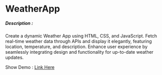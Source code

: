 # WeatherApp
<div><h5>Description :</h5> <p>Create a dynamic Weather App using HTML, CSS, and JavaScript. Fetch real-time weather data through APIs and display it elegantly, featuring location, temperature, and description. Enhance user experience by seamlessly integrating design and functionality for up-to-date weather updates.</p> </div>  
<div>Show Demo : <a href="https://girishsutar229.github.io/Weatherapph/" target="_blank" rel="noopener noreferrer">Link Here</a> </div> 



